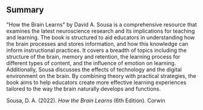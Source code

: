 ## Summary
"How the Brain Learns" by David A. Sousa is a comprehensive resource that examines the latest neuroscience research and its implications for teaching and learning. The book is structured to aid educators in understanding how the brain processes and stores information, and how this knowledge can inform instructional practices. It covers a breadth of topics including the structure of the brain, memory and retention, the learning process for different types of content, and the influence of emotion on learning. Additionally, Sousa discusses the effects of technology and the digital environment on the brain. By combining theory with practical strategies, the book aims to help educators create more effective learning experiences tailored to the way the brain naturally develops and functions.

Sousa, D. A. (2022). _How the Brain Learns_ (6th Edition). Corwin